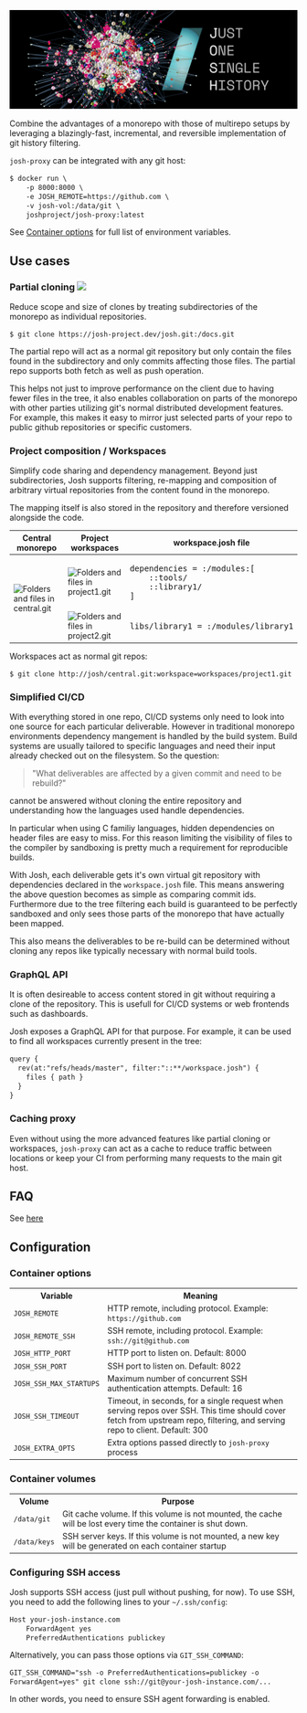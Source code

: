 ![Just One Single History](/splash.png)

Combine the advantages of a monorepo with those of multirepo setups by leveraging a
blazingly-fast, incremental, and reversible implementation of git history filtering.

`josh-proxy` can be integrated with any git host:

```
$ docker run \
    -p 8000:8000 \
    -e JOSH_REMOTE=https://github.com \
    -v josh-vol:/data/git \
    joshproject/josh-proxy:latest
```

See [Container options](#container-options) for full list of environment variables.

## Use cases

### Partial cloning <a href="https://josh-project.dev/~/ui/browse?repo=josh.git&path=&filter=%3A%2Fdocs&rev=HEAD"><img src="https://img.shields.io/badge/try_it-josh--project.dev-black"/></a>

Reduce scope and size of clones by treating subdirectories of the monorepo
as individual repositories.

```
$ git clone https://josh-project.dev/josh.git:/docs.git
```

The partial repo will act as a normal git repository but only contain the files
found in the subdirectory and only commits affecting those files.
The partial repo supports both fetch as well as push operation.

This helps not just to improve performance on the client due to having fewer files in
the tree,
it also enables collaboration on parts of the monorepo with other parties
utilizing git's normal distributed development features.
For example, this makes it easy to mirror just selected parts of your
repo to public github repositories or specific customers.

### Project composition / Workspaces

Simplify code sharing and dependency management. Beyond just subdirectories,
Josh supports filtering, re-mapping and composition of arbitrary virtual repositories
from the content found in the monorepo.

The mapping itself is also stored in the repository and therefore versioned alongside
the code.

<table>
    <thead>
        <tr>
            <th>Central monorepo</th>
            <th>Project workspaces</th>
            <th>workspace.josh file</th>
        </tr>
    </thead>
    <tbody>
        <tr>
            <td rowspan=2><img src="docs/src/img/central.svg?sanitize=true" alt="Folders and files in central.git" /></td>
            <td><img src="docs/src/img/project1.svg?sanitize=true" alt="Folders and files in project1.git" /></td>
            <td>
<pre>
dependencies = :/modules:[
    ::tools/
    ::library1/
]
</pre>
        </tr>
        <tr>
            <td><img src="docs/src/img/project2.svg?sanitize=true" alt="Folders and files in project2.git" /></td>
            <td>
<pre>libs/library1 = :/modules/library1</pre></td>
        </tr>
    </tbody>
</table>

Workspaces act as normal git repos:

```
$ git clone http://josh/central.git:workspace=workspaces/project1.git
```

### Simplified CI/CD

With everything stored in one repo, CI/CD systems only need to look into one source for each particular
deliverable.
However in traditional monorepo environments dependency mangement is handled by the build system.
Build systems are usually tailored to specific languages and need their input already checked
out on the filesystem.
So the question:

> "What deliverables are affected by a given commit and need to be rebuild?"

cannot be answered without cloning the entire repository and understanding how the languages
used handle dependencies.

In particular when using C familiy languages, hidden dependencies on header files are easy to miss.
For this reason limiting the visibility of files to the compiler by sandboxing is pretty much a requirement
for reproducible builds.

With Josh, each deliverable gets it's own virtual git repository with dependencies declared in the `workspace.josh`
file. This means answering the above question becomes as simple as comparing commit ids.
Furthermore due to the tree filtering each build is guaranteed to be perfectly sandboxed
and only sees those parts of the monorepo that have actually been mapped.

This also means the deliverables to be re-build can be determined without cloning any repos like
typically necessary with normal build tools.

### GraphQL API

It is often desireable to access content stored in git without requiring a clone of the repository.
This is usefull for CI/CD systems or web frontends such as dashboards.

Josh exposes a GraphQL API for that purpose. For example, it can be used to find all workspaces currently
present in the tree:

```
query {
  rev(at:"refs/heads/master", filter:"::**/workspace.josh") {
    files { path }
  }
}
```


### Caching proxy

Even without using the more advanced features like partial cloning or workspaces,
`josh-proxy` can act as a cache to reduce traffic between locations or keep your CI from
performing many requests to the main git host.

## FAQ

See [here](https://josh-project.github.io/josh/faq.html)

## Configuration

### Container options

<table>
    <tr>
        <th>
            Variable
        </th>
        <th>
            Meaning
        </th>
    </tr>
    <tr>
        <td>
            <code>JOSH_REMOTE</code>
        </td>
        <td>
            HTTP remote, including protocol.
            Example: <code>https://github.com</code>
        </td>
    </tr>
    <tr>
        <td>
            <code>JOSH_REMOTE_SSH</code>
        </td>
        <td>
            SSH remote, including protocol.
            Example: <code>ssh://git@github.com</code>
        </td>
    </tr>
    <tr>
        <td>
            <code>JOSH_HTTP_PORT</code>
        </td>
        <td>
            HTTP port to listen on.
            Default: 8000
        </td>
    </tr>
    <tr>
        <td>
            <code>JOSH_SSH_PORT</code>
        </td>
        <td>
            SSH port to listen on.
            Default: 8022
        </td>
    </tr>
    <tr>
        <td>
            <code>JOSH_SSH_MAX_STARTUPS</code>
        </td>
        <td>
            Maximum number of concurrent SSH authentication attempts. Default: 16
        </td>
    </tr>
    <tr>
        <td>
            <code>JOSH_SSH_TIMEOUT</code>
        </td>
        <td>
            Timeout, in seconds, for a single request when serving repos over SSH.
            This time should cover fetch from upstream repo, filtering, and serving
            repo to client. Default: 300
        </td>
    </tr>
    <tr>
        <td>
            <code>JOSH_EXTRA_OPTS</code>
        </td>
        <td>
            Extra options passed directly to
            <code>josh-proxy</code> process
        </td>
    </tr>
</table>

### Container volumes

<table>
    <tr>
        <th>
            Volume
        </th>
        <th>
            Purpose
        </th>
    </tr>
    <tr>
        <td>
            <code>/data/git</code>
        </td>
        <td>
            Git cache volume. If this volume is not
            mounted, the cache will be lost every time
            the container is shut down.
        </td>
    </tr>
    <tr>
        <td>
            <code>/data/keys</code>
        </td>
        <td>
            SSH server keys. If this volume is not
            mounted, a new key will be generated on
            each container startup
        </td>
    </tr>
</table>

### Configuring SSH access

Josh supports SSH access (just pull without pushing, for now).
To use SSH, you need to add the following lines to your `~/.ssh/config`:

```
Host your-josh-instance.com
    ForwardAgent yes
    PreferredAuthentications publickey
```

Alternatively, you can pass those options via `GIT_SSH_COMMAND`:

```
GIT_SSH_COMMAND="ssh -o PreferredAuthentications=publickey -o ForwardAgent=yes" git clone ssh://git@your-josh-instance.com/...
```

In other words, you need to ensure SSH agent forwarding is enabled.
